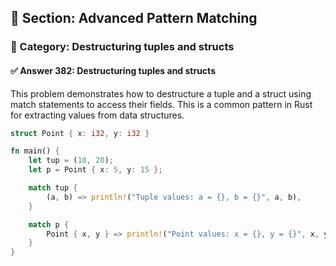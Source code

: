 ## 📘 Section: Advanced Pattern Matching
### 🔹 Category: Destructuring tuples and structs
#### ✅ Answer 382: Destructuring tuples and structs

This problem demonstrates how to destructure a tuple and a struct using match statements to access their fields. This is a common pattern in Rust for extracting values from data structures.

```rust
struct Point { x: i32, y: i32 }

fn main() {
    let tup = (10, 20);
    let p = Point { x: 5, y: 15 };

    match tup {
        (a, b) => println!("Tuple values: a = {}, b = {}", a, b),
    }

    match p {
        Point { x, y } => println!("Point values: x = {}, y = {}", x, y),
    }
}
```
